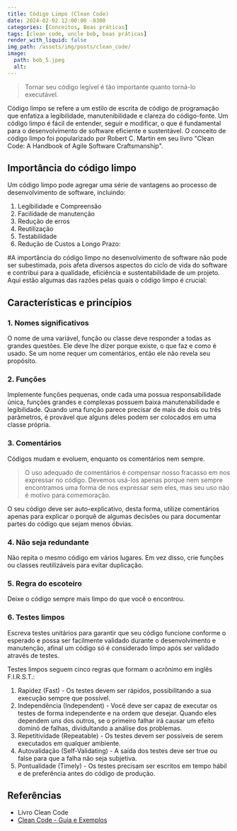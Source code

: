 ```yaml
---
title: Código Limpo (Clean Code)
date: 2024-02-02 12:00:00 -0300
categories: [Conceitos, Boas práticas]
tags: [clean code, uncle bob, boas práticas]
render_with_liquid: false
img_path: /assets/img/posts/clean_code/
image:
  path: bob_5.jpeg
  alt: 
---
```


> Tornar seu código legível é tão importante quanto torná-lo executável.

<!-- ![Imagem de uma pessoa limpando uma tela com códigos utilizando produtos de limpeza](clean_code.png){: .shadow  w="600"} -->

Código limpo se refere a um estilo de escrita de código de programação que enfatiza a legibilidade, manutenibilidade e clareza do código-fonte. Um código limpo é fácil de entender, seguir e modificar, o que é fundamental para o desenvolvimento de software eficiente e sustentável. O conceito de código limpo foi popularizado por Robert C. Martin em seu livro "Clean Code: A Handbook of Agile Software Craftsmanship".

## Importância do código limpo

Um código limpo pode agregar uma série de vantagens ao processo de desenvolvimento de software, incluindo:

1. Legibilidade e Compreensão
2. Facilidade de manutenção
3. Redução de erros
5. Reutilização
6. Testabilidade
7. Redução de Custos a Longo Prazo:


#A importância do código limpo no desenvolvimento de software não pode ser subestimada, pois afeta diversos aspectos do ciclo de vida do software e contribui para a qualidade, eficiência e sustentabilidade de um projeto. Aqui estão algumas das razões pelas quais o código limpo é crucial:

## Características e princípios



### 1. Nomes significativos

O nome de uma variável, função ou classe deve responder a todas as grandes questões. Ele deve lhe dizer porque existe, o que faz e como é usado. Se um nome requer um comentários, então ele não revela seu propósito.

### 2. Funções

Implemente funções pequenas, onde cada uma possua responsabilidade única, funções grandes e complexas possuem baixa manutenabilidade e legibilidade.
Quando uma função parece precisar de mais de dois ou três parâmetros, é provável que alguns deles podem ser colocados em uma classe própria.

### 3. Comentários

Códigos mudam e evoluem, enquanto os comentários nem sempre.

> O uso adequado de comentários é compensar nosso fracasso em nos expressar no código. Devemos usá-los apenas porque nem sempre encontramos uma forma de nos expressar sem eles, mas seu uso não é motivo para comemoração.

O seu código deve ser auto-explicativo, desta forma, utilize comentários apenas para explicar o porquê de algumas decisões ou para documentar partes do código que sejam menos óbvias.

### 4. Não seja redundante

 Não repita o mesmo código em vários lugares. Em vez disso, crie funções ou classes reutilizáveis para evitar duplicação.

### 5. Regra do escoteiro

Deixe o código sempre mais limpo do que você o encontrou.

### 6. Testes limpos

Escreva testes unitários para garantir que seu código funcione conforme o esperado e possa ser facilmente validado durante o desenvolvimento e manutenção, afinal um código só é considerado limpo após ser validado através de testes.

Testes limpos seguem cinco regras que formam o acrônimo em inglês F.I.R.S.T.:

1. Rapidez (Fast) - Os testes devem ser rápidos, possibilitando a sua execução sempre que possível.
2. Independência (Independent) - Você deve ser capaz de executar os testes de forma independente e na ordem que desejar. Quando eles dependem uns dos outros, se o primeiro falhar irá causar um efeito dominó de falhas, dividultando a análise dos problemas.
3. Repetitividade (Repeatable) - Os testes devem ser possíveis de serem executados em qualquer ambiente.
4. Autovalidação (Self-Validating) - A saída dos testes deve ser true ou false para que a falha não seja subjetiva.
5. Pontualidade (Timely) - Os testes precisam ser escritos em tempo hábil e de preferência antes do código de produção.



## Referências

- Livro Clean Code
- [Clean Code - Guia e Exemplos](https://balta.io/blog/clean-code)
